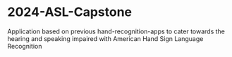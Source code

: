 # 2024-ASL-Capstone
Application based on previous hand-recognition-apps to cater towards the hearing and speaking impaired with American Hand Sign Language Recognition
